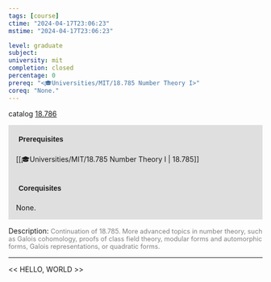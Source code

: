```yaml
---
tags: [course]
ctime: "2024-04-17T23:06:23"
mstime: "2024-04-17T23:06:23"

level: graduate
subject: 
university: mit
completion: closed
percentage: 0
prereq: "<🎓Universities/MIT/18.785 Number Theory I>"
coreq: "None."
---
```


catalog [18.786](http://student.mit.edu/catalog/m18b.html#18.786)

<span style="display: block; padding: 15px; background-color: rgb(100, 100, 100, 0.2);"><font id="m_prereq1794_0" style="display: block; font-family: Arial, sans-serif; font-weight: bold; padding: 5px">Prerequisites</font><br><span id="prereq1794_0">[[🎓Universities/MIT/18.785 Number Theory I | 18.785]]</span></span>
<span style="display: block; padding: 15px; background-color: rgb(100, 100, 100, 0.2);"><font id="m_coreq1794_0" style="display: block; font-family: Arial, sans-serif; font-weight: bold; padding: 5px">Corequisites</font><br><span id="coreq1794_0">None.</span></span>

<font style="">Description:</font>
<font style="color: grey; font-size: 0.8rem;">Continuation of 18.785. More advanced topics in number theory, such as Galois cohomology, proofs of class field theory, modular forms and automorphic forms, Galois representations, or quadratic forms.</font>



---

<< HELLO, WORLD >>
